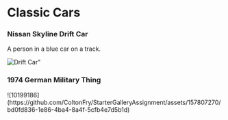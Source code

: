 <!DOCTYPE html>
<h1>Classic Cars</h1>
  	<h3>Nissan Skyline Drift Car</h3>
  	<p>A person in a blue car on a track.</p>
  </body>
</html>

![Drift Car](https://github.com/ColtonFry/StarterGalleryAssignment/assets/157807270/ac8091a6-3b10-40af-b416-5da00624bbad)"


<!DOCTYPE html>
<html>
<body>

<h3>1974 German Military Thing</h3>
![10199186](https://github.com/ColtonFry/StarterGalleryAssignment/assets/157807270/bd0fd836-1e86-4ba4-8a4f-5cfb4e7d5b1d)

 

</body>
</html>
